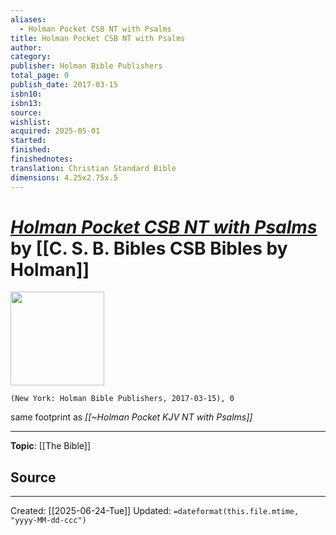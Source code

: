 ```yaml
---
aliases:
  - Holman Pocket CSB NT with Psalms
title: Holman Pocket CSB NT with Psalms
author: 
category: 
publisher: Holman Bible Publishers
total_page: 0
publish_date: 2017-03-15
isbn10: 
isbn13: 
source: 
wishlist: 
acquired: 2025-05-01
started: 
finished: 
finishednotes:
translation: Christian Standard Bible
dimensions: 4.25x2.75x.5
---
```

# *[Holman Pocket CSB NT with Psalms]()* by [[C. S. B. Bibles CSB Bibles by Holman]]

<img src="http://books.google.com/books/content?id=x_iXswEACAAJ&printsec=frontcover&img=1&zoom=1&source=gbs_api" width=150>

`(New York: Holman Bible Publishers, 2017-03-15), 0`

same footprint as *[[~Holman Pocket KJV NT with Psalms]]*

--- 
**Topic**: [[The Bible]]

**Source**
- 
 ---
Created: [[2025-06-24-Tue]]
Updated: `=dateformat(this.file.mtime, "yyyy-MM-dd-ccc")`